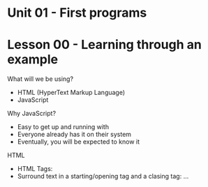 # Unit 01 - First programs
# Lesson 00 - Learning through an example

What will we be using?
- HTML (HyperText Markup Language)
- JavaScript

Why JavaScript?
- Easy to get up and running with
- Everyone already has it on their system
- Eventually, you will be expected to know it

HTML
- HTML Tags: <tag>
- Surround text in a starting/opening tag and a clasing tag: <tag> ... </tag>